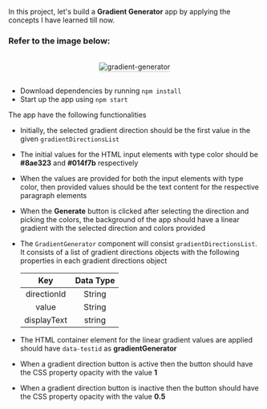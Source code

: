 In this project, let's build a **Gradient Generator** app by applying the concepts I have learned till now.

### Refer to the image below:

<br/>
<div style="text-align: center;">
    <img src="https://assets.ccbp.in/frontend/content/react-js/gradient-generator-output-v0.gif" alt="gradient-generator" style="max-width:70%;box-shadow:0 2.8px 2.2px rgba(0, 0, 0, 0.12)">
</div>
<br/>



- Download dependencies by running `npm install`
- Start up the app using `npm start`
</details>


The app have the following functionalities

- Initially, the selected gradient direction should be the first value in the given `gradientDirectionsList`
- The initial values for the HTML input elements with type color should be **#8ae323** and **#014f7b** respectively
- When the values are provided for both the input elements with type color, then provided values should be the text content for the respective paragraph elements
- When the **Generate** button is clicked after selecting the direction and picking the colors, the background of the app should have a linear gradient with the selected direction and colors provided

- The `GradientGenerator` component will consist `gradientDirectionsList`. It consists of a list of gradient directions objects with the following properties in each gradient directions object

  |    Key      | Data Type |
  | :--------:  | :-------: |
  | directionId |  String   |
  |    value    |  String   |
  | displayText |  string   |


- The HTML container element for the linear gradient values are applied should have `data-testid` as **gradientGenerator**
- When a gradient direction button is active then the button should have the CSS property opacity with the value **1**
- When a gradient direction button is inactive then the button should have the CSS property opacity with the value **0.5**



